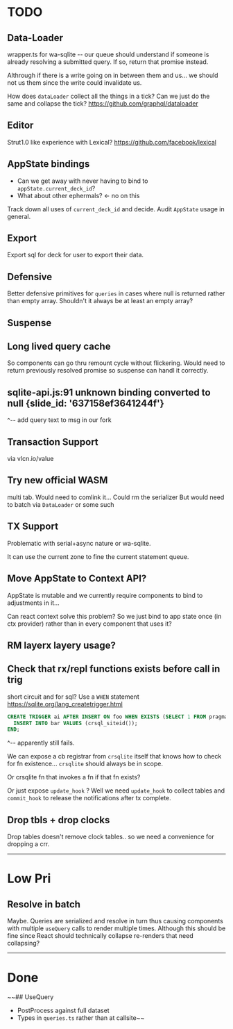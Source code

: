 # TODO

## Data-Loader

wrapper.ts for wa-sqlite -- our queue should understand if someone is already resolving a submitted query. If so, return that promise instead.

Althrough if there is a write going on in between them and us... we should not us them since the write could invalidate us.

How does `dataLoader` collect all the things in a tick? Can we just do the same and collapse the tick?
https://github.com/graphql/dataloader

## Editor

Strut1.0 like experience with Lexical?
https://github.com/facebook/lexical

## AppState bindings

- Can we get away with never having to bind to `appState.current_deck_id`?
- What about other ephermals? <- no on this

Track down all uses of `current_deck_id` and decide.
Audit `AppState` usage in general.

## Export

Export sql for deck for user to export their data.

## Defensive

Better defensive primitives for `queries` in cases where null is returned rather than empty array.
Shouldn't it always be at least an empty array?

## Suspense

## Long lived query cache

So components can go thru remount cycle without flickering. Would need to return previously resolved promise
so suspense can handl it correctly.

## sqlite-api.js:91 unknown binding converted to null {slide_id: '637158ef3641244f'}

^-- add query text to msg in our fork

## Transaction Support

via vlcn.io/value

## Try new official WASM

multi tab.
Would need to comlink it...
Could rm the serializer
But would need to batch via `DataLoader` or some such

## TX Support

Problematic with serial+async nature or wa-sqlite.

It can use the current zone to fine the current statement queue.

## Move AppState to Context API?

AppState is mutable and we currently require components to bind to adjustments in it...

Can react context solve this problem? So we just bind to app state once (in ctx provider) rather than in every component that uses it?

## RM layerx layery usage?

## Check that rx/repl functions exists before call in trig

short circuit and for sql? Use a `WHEN` statement
https://sqlite.org/lang_createtrigger.html

```sql
CREATE TRIGGER ai AFTER INSERT ON foo WHEN EXISTS (SELECT 1 FROM pragma_function_list WHERE name = 'crsql_siteid') BEGIN
  INSERT INTO bar VALUES (crsql_siteid());
END;
```

^-- apparently still fails.

We can expose a cb registrar from `crsqlite` itself that knows how to check for
fn existence... `crsqlite` should always be in scope.

Or crsqlite fn that invokes a fn if that fn exists?

Or just expose `update_hook` ? Well we need `update_hook` to collect tables and `commit_hook` to release the notifications after tx complete.

## Drop tbls + drop clocks

Drop tables doesn't remove clock tables.. so we need a convenience for dropping a crr.

---

# Low Pri

## Resolve in batch

Maybe. Queries are serialized and resolve in turn thus causing components with multiple `useQuery` calls to render multiple times.
Although this should be fine since React should technically collapse re-renders that need collapsing?

---

# Done

~~## UseQuery

- PostProcess against full dataset
- Types in `queries.ts` rather than at callsite~~
